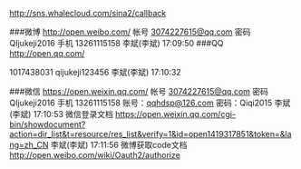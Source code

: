 http://sns.whalecloud.com/sina2/callback


###微博  http://open.weibo.com/
帐号  3074227615@qq.com
密码  QIjukeji2016
手机  13261115158
李斌(李斌) 17:09:50
###QQ   http://open.qq.com/

1017438031  qijukeji123456
李斌(李斌) 17:10:32

###微信  https://open.weixin.qq.com/
帐号  3074227615@qq.com
密码  QIjukeji2016
手机  13261115158
账号：qqhdsp@126.com 
密码：Qiqi2015
李斌(李斌) 17:10:53
微信登录文档
https://open.weixin.qq.com/cgi-bin/showdocument?action=dir_list&t=resource/res_list&verify=1&id=open1419317851&token=&lang=zh_CN
李斌(李斌) 17:11:56
微博获取code文档
http://open.weibo.com/wiki/Oauth2/authorize
